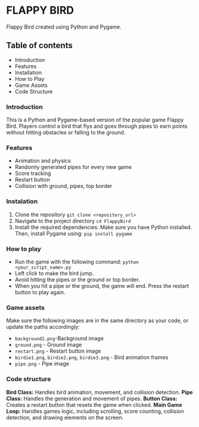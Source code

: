 # FLAPPY BIRD
Flappy Bird created using Python and Pygame.

## Table of contents
+ Introduction
+ Features
+ Installation
+ How to Play
+ Game Assets
+ Code Structure

### Introduction
This is a Python and Pygame-based version of the popular game Flappy Bird. Players control a bird that flys and goes through pipes to earn points without hitting obstacles or falling to the ground.

### Features
+ Animation and physics
+ Randomly generated pipes for every new game
+ Score tracking
+ Restart button
+ Collision with ground, pipes, top border

### Instalation
1. Clone the repository
`git clone <repository_url>`
2. Navigate to the project directory
`cd FlappyBird`
3. Install the required dependencies: Make sure you have Python installed. Then, install Pygame using:
`pip install pygame`

### How to play
+ Run the game with the following command:
`python <your_script_name>.py`
+ Left click to make the bird jump.
+ Avoid hitting the pipes or the ground or top border.
+ When you hit a pipe or the ground, the game will end. Press the restart button to play again.

### Game assets
Make sure the following images are in the same directory as your code, or update the paths accordingly:
+ `background2.png`-Background image
+ `ground.png` - Ground image
+ `restart.png` - Restart button image
+ `birdie1.png`, `birdie2.png`, `birdie3.png` - Bird animation frames
+ `pipe.png` - Pipe image

### Code structure
**Bird Class:** Handles bird animation, movement, and collision detection.
**Pipe Class:** Handles the generation and movement of pipes.
**Button Class:** Creates a restart button that resets the game when clicked.
**Main Game Loop:** Handles games logic, including scrolling, score counting, collision detection, and drawing elements on the screen.




